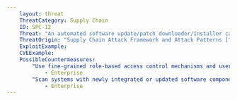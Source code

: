 ```yaml
---
    layout: threat
    ThreatCategory: Supply Chain
    ID: SPC-12
    Threat: "An automated software update/patch downloader/installer can be corrupted to download malicious code and apply it to systems being sustained."
    ThreatOrigin: "Supply Chain Attack Framework and Attack Patterns [^142]"
    ExploitExample:
    CVEExample:
    PossibleCountermeasures:
        "Use fine-grained role-based access control mechanisms and user/service roles that reduce the potential that malicious installation or upgrade packages can introduce malware outside of files and directories allocated to the associated software":
            - Enterprise
        "Scan systems with newly integrated or updated software components for indicators of compromise prior to production use":
            - Enterprise
---
```

